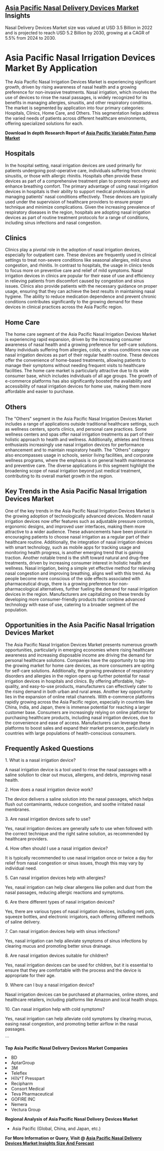 <h2><a href="https://www.verifiedmarketreports.com/download-sample/?rid=404704&amp;utm_source=Github-Feb&amp;utm_medium=225" target="_blank">Asia Pacific Nasal Delivery Devices Market</a> Insights</h2><p>Nasal Delivery Devices Market size was valued at USD 3.5 Billion in 2022 and is projected to reach USD 5.2 Billion by 2030, growing at a CAGR of 5.5% from 2024 to 2030.</p><p><h1>Asia Pacific Nasal Irrigation Devices Market By Application</h1> <p>The Asia Pacific Nasal Irrigation Devices Market is experiencing significant growth, driven by rising awareness of nasal health and a growing preference for non-invasive treatments. Nasal irrigation, which involves the use of devices to rinse the nasal passages, is widely recognized for its benefits in managing allergies, sinusitis, and other respiratory conditions. The market is segmented by application into four primary categories: Hospitals, Clinics, Home Care, and Others. This segmentation helps address the varied needs of patients across different healthcare environments, offering specialized solutions for each. <p><strong>Download In depth Research Report of <a href="https://www.verifiedmarketreports.com/download-sample/?rid=236118&amp;utm_source=Pulse-Dec&amp;utm_medium=225" target="_blank">Asia Pacific Variable Piston Pump Market</a></strong></p> <h2>Hospitals</h2> <p>In the hospital setting, nasal irrigation devices are used primarily for patients undergoing post-operative care, individuals suffering from chronic sinusitis, or those with allergic rhinitis. Hospitals often provide these devices as part of a comprehensive treatment plan to promote recovery and enhance breathing comfort. The primary advantage of using nasal irrigation devices in hospitals is their ability to support medical professionals in managing patients' nasal conditions effectively. These devices are typically used under the supervision of healthcare providers to ensure proper technique and minimize complications. Given the increasing prevalence of respiratory diseases in the region, hospitals are adopting nasal irrigation devices as part of routine treatment protocols for a range of conditions, including sinus infections and nasal congestion. <h2>Clinics</h2> <p>Clinics play a pivotal role in the adoption of nasal irrigation devices, especially for outpatient care. These devices are frequently used in clinical settings to treat non-severe conditions like seasonal allergies, mild sinus congestion, and rhinitis. In contrast to hospitals, the usage in clinics tends to focus more on preventive care and relief of mild symptoms. Nasal irrigation devices in clinics are popular for their ease of use and efficiency in relieving patients from discomfort caused by congestion and sinus issues. Clinics also provide patients with the necessary guidance on proper usage, ensuring that they can achieve the best results in maintaining nasal hygiene. The ability to reduce medication dependence and prevent chronic conditions contributes significantly to the growing demand for these devices in clinical practices across the Asia Pacific region. <h2>Home Care</h2> <p>The home care segment of the Asia Pacific Nasal Irrigation Devices Market is experiencing rapid expansion, driven by the increasing consumer awareness of nasal health and a growing preference for self-care solutions. Many individuals suffering from allergies, colds, or sinus conditions now use nasal irrigation devices as part of their regular health routine. These devices offer the convenience of home-based treatments, allowing patients to manage their symptoms without needing frequent visits to healthcare facilities. The home care market is particularly attractive due to its wide consumer base, which includes individuals of all age groups. The growth of e-commerce platforms has also significantly boosted the availability and accessibility of nasal irrigation devices for home use, making them more affordable and easier to purchase. <h2>Others</h2> <p>The "Others" segment in the Asia Pacific Nasal Irrigation Devices Market includes a range of applications outside traditional healthcare settings, such as wellness centers, sports clinics, and personal care practices. Some wellness centers and spas offer nasal irrigation treatments as part of their holistic approach to health and wellness. Additionally, athletes and fitness enthusiasts increasingly use nasal irrigation devices for performance enhancement and to maintain respiratory health. The "Others" category also encompasses usage in schools, senior living facilities, and corporate wellness programs, where the emphasis is on general health maintenance and preventive care. The diverse applications in this segment highlight the broadening scope of nasal irrigation beyond just medical treatment, contributing to its overall market growth in the region. <h2>Key Trends in the Asia Pacific Nasal Irrigation Devices Market</h2> <p>One of the key trends in the Asia Pacific Nasal Irrigation Devices Market is the growing adoption of technologically advanced devices. Modern nasal irrigation devices now offer features such as adjustable pressure controls, ergonomic designs, and improved user interfaces, making them more attractive to a wider audience. These advancements have been pivotal in encouraging patients to choose nasal irrigation as a regular part of their healthcare routine. Additionally, the integration of nasal irrigation devices with smart technology, such as mobile apps for tracking usage and monitoring health progress, is another emerging trend that is gaining traction. Another notable trend is the shift toward natural and drug-free treatments, driven by increasing consumer interest in holistic health and wellness. Nasal irrigation, being a simple yet effective method for relieving nasal congestion and improving breathing, aligns well with this trend. As people become more conscious of the side effects associated with pharmaceutical drugs, there is a growing preference for non-pharmacological alternatives, further fueling the demand for nasal irrigation devices in the region. Manufacturers are capitalizing on these trends by developing more consumer-friendly products that combine advanced technology with ease of use, catering to a broader segment of the population. <h2>Opportunities in the Asia Pacific Nasal Irrigation Devices Market</h2> <p>The Asia Pacific Nasal Irrigation Devices Market presents numerous growth opportunities, particularly in emerging economies where rising healthcare awareness and increasing disposable income are driving the demand for personal healthcare solutions. Companies have the opportunity to tap into the growing market for home care devices, as more consumers are opting for self-care solutions. Additionally, the growing prevalence of respiratory disorders and allergies in the region opens up further potential for nasal irrigation devices in hospitals and clinics. By offering affordable, high-quality, and easy-to-use products, manufacturers can effectively cater to the rising demand in both urban and rural areas. Another key opportunity lies in the expansion of online retail channels. With e-commerce platforms rapidly growing across the Asia Pacific region, especially in countries like China, India, and Japan, there is immense potential for reaching a larger customer base. Consumers are increasingly relying on online platforms for purchasing healthcare products, including nasal irrigation devices, due to the convenience and ease of access. Manufacturers can leverage these platforms to boost sales and expand their market presence, particularly in countries with large populations of health-conscious consumers. <h2>Frequently Asked Questions</h2> <p>1. What is a nasal irrigation device?</p> <p>A nasal irrigation device is a tool used to rinse the nasal passages with a saline solution to clear out mucus, allergens, and debris, improving nasal health.</p> <p>2. How does a nasal irrigation device work?</p> <p>The device delivers a saline solution into the nasal passages, which helps flush out contaminants, reduce congestion, and soothe irritated nasal membranes.</p> <p>3. Are nasal irrigation devices safe to use?</p> <p>Yes, nasal irrigation devices are generally safe to use when followed with the correct technique and the right saline solution, as recommended by healthcare providers.</p> <p>4. How often should I use a nasal irrigation device?</p> <p>It is typically recommended to use nasal irrigation once or twice a day for relief from nasal congestion or sinus issues, though this may vary by individual need.</p> <p>5. Can nasal irrigation devices help with allergies?</p> <p>Yes, nasal irrigation can help clear allergens like pollen and dust from the nasal passages, reducing allergic reactions and symptoms.</p> <p>6. Are there different types of nasal irrigation devices?</p> <p>Yes, there are various types of nasal irrigation devices, including neti pots, squeeze bottles, and electronic irrigators, each offering different methods of saline delivery.</p> <p>7. Can nasal irrigation devices help with sinus infections?</p> <p>Yes, nasal irrigation can help alleviate symptoms of sinus infections by clearing mucus and promoting better sinus drainage.</p> <p>8. Are nasal irrigation devices suitable for children?</p> <p>Yes, nasal irrigation devices can be used for children, but it is essential to ensure that they are comfortable with the process and the device is appropriate for their age.</p> <p>9. Where can I buy a nasal irrigation device?</p> <p>Nasal irrigation devices can be purchased at pharmacies, online stores, and healthcare retailers, including platforms like Amazon and local health shops.</p> <p>10. Can nasal irrigation help with cold symptoms?</p> <p>Yes, nasal irrigation can help alleviate cold symptoms by clearing mucus, easing nasal congestion, and promoting better airflow in the nasal passages.</p> ```</p><p><strong>Top Asia Pacific Nasal Delivery Devices Market Companies</strong></p><div data-test-id=""><p><li>BD</li><li> AptarGroup</li><li> 3M</li><li> Teleflex</li><li> Hï¼†T Presspart</li><li> Recipharm</li><li> Consort Medical</li><li> Teva Pharmaceutical</li><li> GOFIRE INC</li><li> Nemera</li><li> Vectura Group</li></p><div><strong>Regional Analysis of&nbsp;Asia Pacific Nasal Delivery Devices Market</strong></div><ul><li dir="ltr"><p dir="ltr">Asia Pacific (Global, China, and Japan, etc.)</p></li></ul><p><strong>For More Information or Query, Visit @&nbsp;</strong><strong><a href="https://www.verifiedmarketreports.com/product/nasal-delivery-devices-market/?utm_source=Github-Feb&amp;utm_medium=225" target="_blank">Asia Pacific Nasal Delivery Devices Market Insights Size And Forecast</a></strong></p></div><h2>&nbsp;</h2><div data-test-id="">&nbsp;</div>
